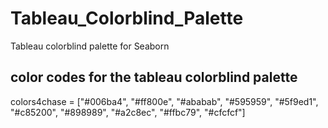 # Tableau_Colorblind_Palette
Tableau colorblind palette for Seaborn

## color codes for the tableau colorblind palette
colors4chase = ["#006ba4", "#ff800e", "#ababab", "#595959", "#5f9ed1", "#c85200", "#898989", "#a2c8ec", "#ffbc79", "#cfcfcf"]
